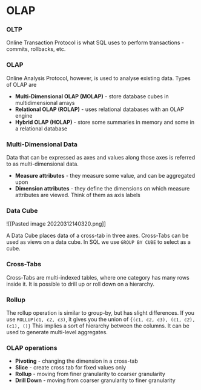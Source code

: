 # OLAP
### OLTP
Online Transaction Protocol is what SQL uses to perform transactions - commits, rollbacks, etc.

### OLAP
Online Analysis Protocol, however, is used to analyse existing data. Types of OLAP are

* **Multi-Dimensional OLAP (MOLAP)** - store database cubes in multidimensional arrays
* **Relational OLAP (ROLAP)** - uses relational databases with an OLAP engine
* **Hybrid OLAP (HOLAP)** - store some summaries in memory and some in a relational database

### Multi-Dimensional Data
Data that can be expressed as axes and values along those axes is referred to as multi-dimensional data.

* **Measure attributes** - they measure some value, and can be aggregated upon
* **Dimension attributes** - they define the dimensions on which measure attributes are viewed. Think of them as axis labels

### Data Cube
![[Pasted image 20220312140320.png]]

A Data Cube places data of a cross-tab in three axes. Cross-Tabs can be used as views on a data cube. In SQL we use `GROUP BY CUBE` to select as a cube.

### Cross-Tabs
Cross-Tabs are multi-indexed tables, where one category has many rows inside it. It is possible to drill up or roll down on a hierarchy.

### Rollup
The rollup operation is similar to group-by, but has slight differences. If you use `ROLLUP(c1, c2, c3)`, it gives you the union of `{(c1, c2, c3), (c1, c2), (c1), ()}` This implies a sort of hierarchy between the columns. It can be used to generate multi-level aggregates.

### OLAP operations
* **Pivoting** - changing the dimension in a cross-tab
* **Slice** - create cross tab for fixed values only
* **Rollup** - moving from finer granularity to coarser granularity
* **Drill Down** - moving from coarser granularity to finer granularity